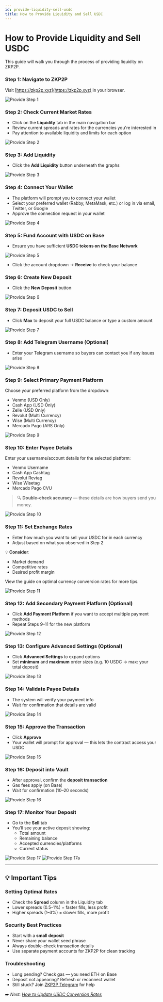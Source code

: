 ```yaml
---
id: provide-liquidity-sell-usdc
title: How to Provide Liquidity and Sell USDC
---
```


# How to Provide Liquidity and Sell USDC

This guide will walk you through the process of providing liquidity on ZKP2P.

### Step 1: Navigate to ZKP2P

Visit [https://zkp2p.xyz](https://zkp2p.xyz) in your browser.

![Provide Step 1](/img/provide-liquidity/ProvideStep1.avif)



### Step 2: Check Current Market Rates

- Click on the **Liquidity** tab in the main navigation bar  
- Review current spreads and rates for the currencies you're interested in  
- Pay attention to available liquidity and limits for each option  

![Provide Step 2](/img/provide-liquidity/ProvideStep2.avif)


### Step 3: Add Liquidity

- Click the **Add Liquidity** button underneath the graphs

![Provide Step 3](/img/provide-liquidity/ProvideStep3.avif)


### Step 4: Connect Your Wallet

- The platform will prompt you to connect your wallet  
- Select your preferred wallet (Rabby, MetaMask, etc.) or log in via email, Twitter, or Google  
- Approve the connection request in your wallet 

![Provide Step 4](/img/provide-liquidity/ProvideStep4.avif)


### Step 5: Fund Account with USDC on Base

- Ensure you have sufficient **USDC tokens on the Base Network**  

![Provide Step 5](/img/provide-liquidity/ProvideStep5.png)

- Click the account dropdown → **Receive** to check your balance  

### Step 6: Create New Deposit

- Click the **New Deposit** button  

![Provide Step 6](/img/provide-liquidity/ProvideStep6.avif)


### Step 7: Deposit USDC to Sell

- Click **Max** to deposit your full USDC balance or type a custom amount  

![Provide Step 7](/img/provide-liquidity/ProvideStep7.avif)


### Step 8: Add Telegram Username (Optional)

- Enter your Telegram username so buyers can contact you if any issues arise  

![Provide Step 8](/img/provide-liquidity/ProvideStep8.avif)

### Step 9: Select Primary Payment Platform

Choose your preferred platform from the dropdown:

- Venmo (USD Only)  
- Cash App (USD Only)  
- Zelle (USD Only)
- Revolut (Multi Currency)  
- Wise (Multi Currency)  
- Mercado Pago (ARS Only)  

![Provide Step 9](/img/provide-liquidity/ProvideStep9.avif)



### Step 10: Enter Payee Details

Enter your username/account details for the selected platform:

- Venmo Username  
- Cash App Cashtag  
- Revolut Revtag  
- Wise Wisetag  
- Mercado Pago CVU  

> 🔍 **Double-check accuracy** — these details are how buyers send you money.

![Provide Step 10](/img/provide-liquidity/ProvideStep10.avif)



### Step 11: Set Exchange Rates

- Enter how much you want to sell your USDC for in each currency  
- Adjust based on what you observed in Step 2  

💡 **Consider**:
- Market demand  
- Competitive rates  
- Desired profit margin  

View the guide on optimal currency conversion rates for more tips.

![Provide Step 11](/img/provide-liquidity/ProvideStep11.avif)


### Step 12: Add Secondary Payment Platform (Optional)

- Click **Add Payment Platform** if you want to accept multiple payment methods  
- Repeat Steps 9–11 for the new platform  

![Provide Step 12](/img/provide-liquidity/ProvideStep12.avif)


### Step 13: Configure Advanced Settings (Optional)

- Click **Advanced Settings** to expand options  
- Set **minimum** and **maximum** order sizes (e.g. 10 USDC → max: your total deposit) 

![Provide Step 13](/img/provide-liquidity/ProvideStep13.avif)


### Step 14: Validate Payee Details

- The system will verify your payment info  
- Wait for confirmation that details are valid  

![Provide Step 14](/img/provide-liquidity/ProvideStep14.avif)


### Step 15: Approve the Transaction

- Click **Approve**  
- Your wallet will prompt for approval — this lets the contract access your USDC  

![Provide Step 15](/img/provide-liquidity/ProvideStep15.avif)


### Step 16: Deposit into Vault

- After approval, confirm the **deposit transaction**  
- Gas fees apply (on Base)  
- Wait for confirmation (10–20 seconds)  

![Provide Step 16](/img/provide-liquidity/ProvideStep16.avif)


### Step 17: Monitor Your Deposit

- Go to the **Sell** tab  
- You’ll see your active deposit showing:
  - Total amount
  - Remaining balance
  - Accepted currencies/platforms
  - Current status  

![Provide Step 17](/img/provide-liquidity/ProvideStep17.avif)
![Provide Step 17a](/img/provide-liquidity/ProvideStep17a.avif)


---

## 💡 Important Tips

### Setting Optimal Rates

- Check the **Spread** column in the Liquidity tab  
- Lower spreads (0.5–1%) = faster fills, less profit  
- Higher spreads (1–3%) = slower fills, more profit  

### Security Best Practices

- Start with a **small deposit**  
- Never share your wallet seed phrase  
- Always double-check transaction details  
- Use separate payment accounts for ZKP2P for clean tracking  

### Troubleshooting

- Long pending? Check gas — you need ETH on Base  
- Deposit not appearing? Refresh or reconnect wallet  
- Still stuck? Join [ZKP2P Telegram](https://t.me/zk_p2p) for help  

➡️ _Next: [How to Update USDC Conversion Rates](update-usdc-rates.md)_
